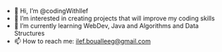 - 👋 Hi, I’m @codingWithIlef
- 👀 I’m interested in creating projects that will improve my coding skills
- 🌱 I’m currently learning WebDev, Java and Algorithms and Data Structures
- 📫 How to reach me: ilef.boualleeg@gmail.com

<!---
codingWithIlef/codingWithIlef is a ✨ special ✨ repository because its `README.md` (this file) appears on your GitHub profile.
You can click the Preview link to take a look at your changes.
--->
